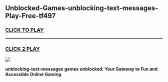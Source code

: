 
## Unblocked-Games-unblocking-text-messages-Play-Free-tf497
<h3>
<a href="https://premium76.site?title=unblocking-text-messages&ref=18A1">CLICK TO PLAY</a></h3>
<hr>

<h3>
<a href="https://premium76.site?title=unblocking-text-messages&ref=18A1">CLICK 2 PLAY</a>
  
</h3>

<a href="https://premium76.site?title=unblocking-text-messages&ref=18A1"><img src="https://clearcache.store/games.png"></a>


**unblocking-text-messages games unblocked: Your Gateway to Fun and Accessible Online Gaming**
